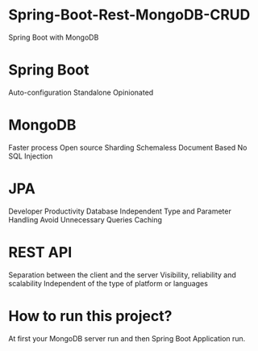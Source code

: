 # Spring-Boot-Rest-MongoDB-CRUD
Spring Boot with MongoDB
# Spring Boot
  Auto-configuration
  Standalone
  Opinionated
 
 # MongoDB
  Faster process
  Open source
  Sharding
  Schemaless
  Document Based
  No SQL Injection
 
 # JPA
  Developer Productivity
  Database Independent
  Type and Parameter Handling
  Avoid Unnecessary Queries
  Caching
 
 # REST API
  Separation between the client and the server
  Visibility, reliability and scalability
  Independent of the type of platform or languages

# How to run this project?
  At first your MongoDB server run and then Spring Boot Application run.
